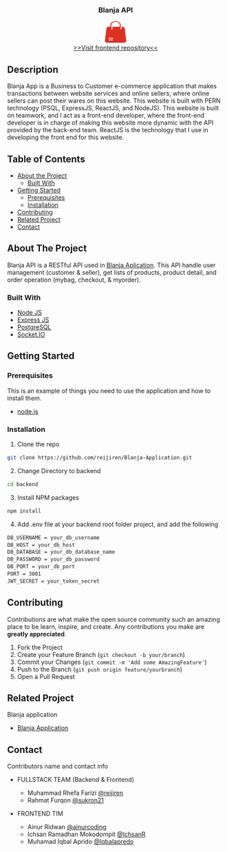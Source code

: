 <br />
<p align="center">

  <h3 align="center">Blanja API</h3>
  <div align="center"><img src="https://github.com/ainurcoding/blanja_app_fe/blob/master/src/assets/images/blanja_icon.png" height="50" width="50"/></div>
<div align='center'><a href='https://github.com/ainurcoding/blanja_app_fe'> >>Visit frontend repository<< </a></div>
</p>

## Description

<p>Blanja App is a Business to Customer  e-commerce application that makes transactions between website services and online sellers, where online sellers can post their wares on this website. This website is built with PERN technology (PSQL, ExpressJS, ReactJS, and NodeJS). This website is built on teamwork, and I act as a front-end developer, where the front-end developer is in charge of making this website more dynamic with the API provided by the back-end team. ReactJS is the technology that I use in developing the front end for this website.

<!-- TABLE OF CONTENTS -->
## Table of Contents

* [About the Project](#about-the-project)
  * [Built With](#built-with)
* [Getting Started](#getting-started)
  * [Prerequisites](#prerequisites)
  * [Installation](#installation)
* [Contributing](#contributing)
* [Related Project](#related-project)
* [Contact](#contact)



<!-- ABOUT THE PROJECT -->
## About The Project

Blanja API is a RESTful API used in [Blanja Aplication](https://github.com/reijiren/Blanja-Application). This API handle user management (customer & seller), get lists of products, product detail, and order operation (mybag, checkout, & myorder).

### Built With

* [Node JS](https://nodejs.org/en/docs/)
* [Express JS](https://expressjs.com/)
* [PostgreSQL](https://www.postgresql.org/)
* [Socket.IO](https://socket.io/)


<!-- GETTING STARTED -->
## Getting Started

### Prerequisites

This is an example of things you need to use the application and how to install them.

* [node.js](https://nodejs.org/en/download/)

### Installation

1. Clone the repo
```sh
git clone https://github.com/reijiren/Blanja-Application.git
```
2. Change Directory to backend
```sh
cd backend
```
3. Install NPM packages
```sh
npm install
```
4. Add .env file at your backend root folder project, and add the following
```sh
DB_USERNAME = your_db_username
DB_HOST = your_db_host
DB_DATABASE = your_db_database_name
DB_PASSWORD = your_db_password
DB_PORT = your_db_port
PORT = 3001
JWT_SECRET = your_token_secret
```




<!-- CONTRIBUTING -->
## Contributing

Contributions are what make the open source community such an amazing place to be learn, inspire, and create. Any contributions you make are **greatly appreciated**.

1. Fork the Project
2. Create your Feature Branch (`git checkout -b your/branch`)
3. Commit your Changes (`git commit -m 'Add some AmazingFeature'`)
4. Push to the Branch (`git push origin feature/yourbranch`)
5. Open a Pull Request



<!-- RELATED PROJECT -->
## Related Project
Blanja application
* [Blanja Application](https://github.com/ainurcoding/blanja_app_fe)


<!-- CONTACT -->
## Contact

Contributors name and contact info

* FULLSTACK TEAM (Backend & Frontend)
  * Muhammad Rhefa Farizi [@reijiren](https://github.com/reijiren)
  * Rahmat Furqon [@sukron21](https://github.com/sukron21)

* FRONTEND TIM
  * Ainur Ridwan [@ainurcoding](https://github.com/ainurcoding)
  * Ichsan Ramadhan Mokodompit [@IchsanR](https://github.com/IchsanR)
  * Muhamad Iqbal Aprido [@Iqbalapredo](https://github.com/Iqbalapredo)
